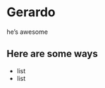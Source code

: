 # Gerardo

he’s awesome

## Here are some ways

-   list
-   list
<!--stackedit_data:
eyJoaXN0b3J5IjpbLTM0MDQyN119
-->